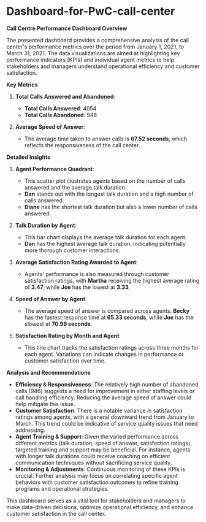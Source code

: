 # Dashboard-for-PwC-call-center
**Call Centre Performance Dashboard Overview**

The presented dashboard provides a comprehensive analysis of the call center's performance metrics over the period from January 1, 2021, to March 31, 2021. The data visualizations are aimed at highlighting key performance indicators (KPIs) and individual agent metrics to help stakeholders and managers understand operational efficiency and customer satisfaction.

 **Key Metrics**

1. **Total Calls Answered and Abandoned**:
   - **Total Calls Answered**: 4054
   - **Total Calls Abandoned**: 946

2. **Average Speed of Answer**:
   - The average time taken to answer calls is **67.52 seconds**, which reflects the responsiveness of the call center.

**Detailed Insights**

1. **Agent Performance Quadrant**:
   - This scatter plot illustrates agents based on the number of calls answered and the average talk duration. 
   - **Dan** stands out with the longest talk duration and a high number of calls answered.
   - **Diane** has the shortest talk duration but also a lower number of calls answered.

2. **Talk Duration by Agent**:
   - This bar chart displays the average talk duration for each agent.
   - **Dan** has the highest average talk duration, indicating potentially more thorough customer interactions.

3. **Average Satisfaction Rating Awarded to Agent**:
   - Agents' performance is also measured through customer satisfaction ratings, with **Martha** receiving the highest average rating of **3.47**, while **Joe** has the lowest at **3.33**.

4. **Speed of Answer by Agent**:
   - The average speed of answer is compared across agents. **Becky** has the fastest response time at **65.33 seconds**, while **Joe** has the slowest at **70.99 seconds**.

5. **Satisfaction Rating by Month and Agent**:
   - This line chart tracks the satisfaction ratings across three months for each agent. Variations can indicate changes in performance or customer satisfaction over time.

**Analysis and Recommendations**

- **Efficiency & Responsiveness**: The relatively high number of abandoned calls (946) suggests a need for improvement in either staffing levels or call handling efficiency. Reducing the average speed of answer could help mitigate this issue.
- **Customer Satisfaction**: There is a notable variance in satisfaction ratings among agents, with a general downward trend from January to March. This trend could be indicative of service quality issues that need addressing.
- **Agent Training & Support**: Given the varied performance across different metrics (talk duration, speed of answer, satisfaction ratings), targeted training and support may be beneficial. For instance, agents with longer talk durations could receive coaching on efficient communication techniques without sacrificing service quality.
- **Monitoring & Adjustments**: Continuous monitoring of these KPIs is crucial. Further analysis may focus on correlating specific agent behaviors with customer satisfaction outcomes to refine training programs and operational strategies.

This dashboard serves as a vital tool for stakeholders and managers to make data-driven decisions, optimize operational efficiency, and enhance customer satisfaction in the call center.
